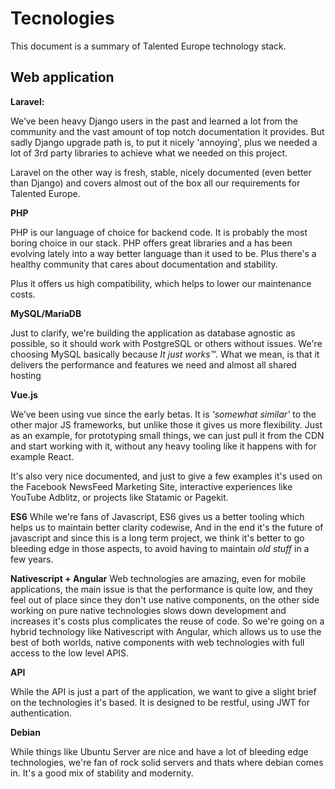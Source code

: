 # Tecnologies

This document is a summary of Talented Europe technology stack.

## Web application

**Laravel:**

We’ve been heavy Django users in the past and learned a lot from the community and the vast amount of top notch documentation it provides. But sadly Django upgrade path is, to put it nicely 'annoying', plus we needed a lot of 3rd party libraries to achieve what we needed on this project. 

Laravel on the other way is fresh, stable, nicely documented (even better than Django) and covers almost out of the box all our requirements for Talented Europe.

**PHP**

PHP is our language of choice for backend code. It is probably the most boring choice in our stack. PHP offers great libraries and a has been evolving lately into a way better language than it used to be. Plus there's a healthy community that cares about documentation and stability.

Plus it offers us high compatibility, which helps to lower our maintenance costs.

**MySQL/MariaDB**

Just to clarify, we're building the application as database agnostic as possible, so it should work with PostgreSQL or others without issues. We're choosing MySQL basically because *It just works™*. What we mean, is that it delivers the performance and features we need and almost all shared hosting

**Vue.js**

We’ve been using vue since the early betas. It is *'somewhat similar'* to the other major JS frameworks, but unlike those it gives us more flexibility. Just as an example, for prototyping small things, we can just pull it from the CDN and start working with it, without any heavy tooling like it happens with for example React.

It's also very nice documented, and just to give a few examples it's used on the Facebook NewsFeed Marketing Site, interactive experiences like YouTube Adblitz, or projects like Statamic or Pagekit.

**ES6**
While we're fans of Javascript, ES6 gives us a better tooling which helps us to maintain better clarity codewise, And in the end it's the future of javascript and since this is a long term project, we think it's better to go bleeding edge in those aspects, to avoid having to maintain *old stuff* in a few years.

**Nativescript + Angular**
Web technologies are amazing, even for mobile applications, the main issue is that the performance is quite low, and they feel out of place since they don't use native components, on the other side working on pure native technologies slows down development and increases it's costs plus complicates the reuse of code. So we're going on a hybrid technology like Nativescript with Angular, which allows us to use the best of both worlds, native components with web technologies with full access to the low level APIS.

**API**

While the API is just a part of the application, we want to give a slight brief on the technologies it's based. It is designed to be restful, using JWT for authentication.


**Debian**

While things like Ubuntu Server are nice and have a lot of bleeding edge technologies, we're fan of rock solid servers and thats where debian comes in. It's a good mix of stability and modernity.
